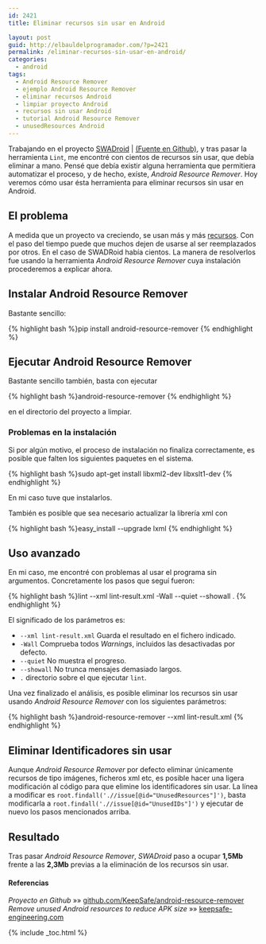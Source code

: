 ```yaml
---
id: 2421
title: Eliminar recursos sin usar en Android

layout: post
guid: http://elbauldelprogramador.com/?p=2421
permalink: /eliminar-recursos-sin-usar-en-android/
categories:
  - android
tags:
  - Android Resource Remover
  - ejemplo Android Resource Remover
  - eliminar recursos Android
  - limpiar proyecto Android
  - recursos sin usar Android
  - tutorial Android Resource Remover
  - unusedResources Android
---
```

Trabajando en el proyecto [SWADroid][1] | [(Fuente en Github)][2], y tras pasar la herramienta `Lint`, me encontré con cientos de recursos sin usar, que debía eliminar a mano. Pensé que debía existir alguna herramienta que permitiera automatizar el proceso, y de hecho, exíste, *Android Resource Remover*. Hoy veremos cómo usar ésta herramienta para eliminar recursos sin usar en Android.

<!--more-->

## El problema

A medida que un proyecto va creciendo, se usan más y más [recursos][3]. Con el paso del tiempo puede que muchos dejen de usarse al ser reemplazados por otros. En el caso de SWADRoid había cientos. La manera de resolverlos fue usando la herramienta *Android Resource Remover* cuya instalación procederemos a explicar ahora.

## Instalar Android Resource Remover

Bastante sencillo:

{% highlight bash %}pip install android-resource-remover
{% endhighlight %}

## Ejecutar Android Resource Remover

Bastante sencillo también, basta con ejecutar

{% highlight bash %}android-resource-remover
{% endhighlight %}

en el directorio del proyecto a limpiar.

### Problemas en la instalación

Si por algún motivo, el proceso de instalación no finaliza correctamente, es posible que falten los siguientes paquetes en el sistema.

{% highlight bash %}sudo apt-get install libxml2-dev libxslt1-dev
{% endhighlight %}

En mi caso tuve que instalarlos.

También es posible que sea necesario actualizar la librería xml con

{% highlight bash %}easy_install --upgrade lxml
{% endhighlight %}

## Uso avanzado

En mi caso, me encontré con problemas al usar el programa sin argumentos. Concretamente los pasos que seguí fueron:

{% highlight bash %}lint --xml lint-result.xml -Wall --quiet --showall .
{% endhighlight %}

El significado de los parámetros es:

  * `--xml lint-result.xml` Guarda el resultado en el fichero indicado.
  * `-Wall` Comprueba todos *Warnings*, incluidos las desactivadas por defecto.
  * `--quiet` No muestra el progreso.
  * `--showall` No trunca mensajes demasiado largos.
  * `.` directorio sobre el que ejecutar `lint`.

Una vez finalizado el análisis, es posible eliminar los recursos sin usar usando *Android Resource Remover* con los siguientes parámetros:

{% highlight bash %}android-resource-remover --xml lint-result.xml
{% endhighlight %}

## Eliminar Identificadores sin usar

Aunque *Android Resource Remover* por defecto eliminar únicamente recursos de tipo imágenes, ficheros xml etc, es posible hacer una ligera modificación al código para que elimine los identificadores sin usar. La línea a modificar es `root.findall('.//issue[@id="UnusedResources"]')`, basta modificarla a `root.findall('.//issue[@id="UnusedIDs"]')` y ejecutar de nuevo los pasos mencionados arriba.

## Resultado

Tras pasar *Android Resource Remover*, *SWADroid* paso a ocupar **1,5Mb** frente a las **2,3Mb** previas a la eliminación de los recursos sin usar.

#### Referencias

*Proyecto en Github* »» <a href="https://github.com/KeepSafe/android-resource-remover" target="_blank">github.com/KeepSafe/android-resource-remover</a>  
*Remove unused Android resources to reduce APK size* »» <a href="http://keepsafe-engineering.tumblr.com/post/85828806276/remove-unused-android-resources" target="_blank">keepsafe-engineering.com</a>



 [1]: http://elbauldelprogramador.com/tag/swadroid "Artículos en el blog de SWADroid"
 [2]: https://github.com/Amab/SWADroid/tree/develop "Proyecto en Github"
 [3]: http://elbauldelprogramador.com/programacion-android-recursos/ "PROGRAMACIÓN ANDROID: RECURSOS – INTRODUCCIÓN"

{% include _toc.html %}
